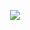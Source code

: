 <p align="center"><a href="https://github.com/itsmeley"><img src="https://github-readme-stats.vercel.app/api?username=itsmeley&show_icons=true&theme=monokai"></a></p>

